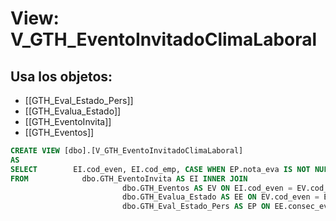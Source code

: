 # View: V_GTH_EventoInvitadoClimaLaboral

## Usa los objetos:
- [[GTH_Eval_Estado_Pers]]
- [[GTH_Evalua_Estado]]
- [[GTH_EventoInvita]]
- [[GTH_Eventos]]

```sql
CREATE VIEW [dbo].[V_GTH_EventoInvitadoClimaLaboral]
AS
SELECT        EI.cod_even, EI.cod_emp, CASE WHEN EP.nota_eva IS NOT NULL THEN 'Sí' ELSE 'Pendiente' END AS Estado
FROM            dbo.GTH_EventoInvita AS EI INNER JOIN
                         dbo.GTH_Eventos AS EV ON EI.cod_even = EV.cod_even LEFT JOIN
                         dbo.GTH_Evalua_Estado AS EE ON EV.cod_even = EE.codigo AND EV.cod_eva = EE.cod_eva AND EE.cod_ori = '19' LEFT JOIN
                         dbo.GTH_Eval_Estado_Pers AS EP ON EE.consec_eva = EP.consec_eva AND EE.cod_eva = EP.cod_eva AND EI.cod_emp = EP.cod_emp_respond

```
